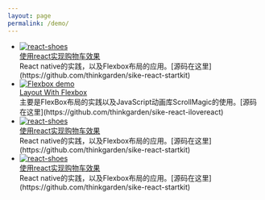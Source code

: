 ```yaml
---
layout: page
permalink: /demo/
---
```

<div class="all_demos">
  <ul>
    <li>
      <a href="http://thinkgarden.github.io/sike-react-startkit/" target="_blank">
        <img src="http://7xnaen.com1.z0.glb.clouddn.com/sike-react-startkit.png" alt="react-shoes">
      </a>
      <div class="head">
        <a href="http://thinkgarden.github.io/sike-react-startkit/" target="_blank">
          使用react实现购物车效果
        </a>
      </div>
      <div class="description">
        React native的实践，以及Flexbox布局的应用。[源码在这里](https://github.com/thinkgarden/sike-react-startkit)
      </div>
    </li>
    <li>
      <a href="http://thinkgarden.github.io/sike-react-ilovereact/" target="_blank">
        <img src="http://7xnaen.com1.z0.glb.clouddn.com/sike-react-ilovereact.png" alt="Flexbox demo">
      </a>
      <div class="head">
        <a href="http://thinkgarden.github.io/sike-react-ilovereact/" target="_blank">Layout With Flexbox</a>
      </div>
      <div class="description">
        主要是FlexBox布局的实践以及JavaScript动画库ScrollMagic的使用。[源码在这里](https://github.com/thinkgarden/sike-react-ilovereact)
      </div>
    </li>
    <li>
      <a href="http://thinkgarden.github.io/sike-react-startkit/" target="_blank">
        <img src="http://7xnaen.com1.z0.glb.clouddn.com/sike-react-startkit.png" alt="react-shoes">
      </a>
      <div class="head">
        <a href="http://thinkgarden.github.io/sike-react-startkit/" target="_blank">
          使用react实现购物车效果
        </a>
      </div>
      <div class="description">
        React native的实践，以及Flexbox布局的应用。[源码在这里](https://github.com/thinkgarden/sike-react-startkit)
      </div>
    </li>
    <li>
      <a href="http://thinkgarden.github.io/sike-react-startkit/" target="_blank">
        <img src="http://7xnaen.com1.z0.glb.clouddn.com/sike-react-startkit.png" alt="react-shoes">
      </a>
      <div class="head">
        <a href="http://thinkgarden.github.io/sike-react-startkit/" target="_blank">
          使用react实现购物车效果
        </a>
      </div>
      <div class="description">
        React native的实践，以及Flexbox布局的应用。[源码在这里](https://github.com/thinkgarden/sike-react-startkit)
      </div>
    </li>
  </ul>

</div>

